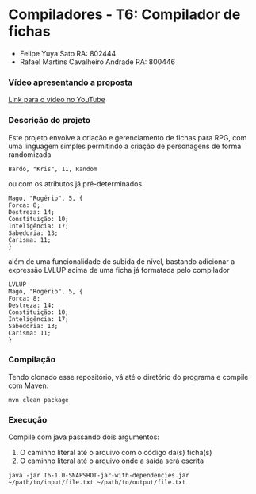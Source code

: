 # Compiladores - T6: Compilador de fichas  

- Felipe Yuya Sato RA: 802444  
- Rafael Martins Cavalheiro Andrade RA: 800446

### Vídeo apresentando a proposta

[Link para o vídeo no YouTube](https://www.youtube.com/watch?v=Z6U7qp2gnsU)

### Descrição do projeto

Este projeto envolve a criação e gerenciamento de fichas para RPG, com uma linguagem simples permitindo a criação de personagens de forma randomizada

```
Bardo, "Kris", 11, Random
```

ou com os atributos já pré-determinados

```
Mago, "Rogério", 5, {
Forca: 8;
Destreza: 14;
Constituição: 10;
Inteligência: 17;
Sabedoria: 13;
Carisma: 11;
}
```

além de uma funcionalidade de subida de nível, bastando adicionar a expressão LVLUP acima de uma ficha já formatada pelo compilador

```
LVLUP
Mago, "Rogério", 5, {
Forca: 8;
Destreza: 14;
Constituição: 10;
Inteligência: 17;
Sabedoria: 13;
Carisma: 11;
}
```

### Compilação  

Tendo clonado esse repositório, vá até o diretório do programa e compile com Maven:

```
mvn clean package
```

### Execução  

Compile com java passando dois argumentos:

1. O caminho literal até o arquivo com o código da(s) ficha(s)
2. O caminho literal até o arquivo onde a saída será escrita

```
java -jar T6-1.0-SNAPSHOT-jar-with-dependencies.jar ~/path/to/input/file.txt ~/path/to/output/file.txt
```

